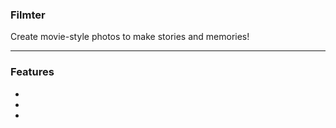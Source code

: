 ### Filmter

Create movie-style photos to make stories and memories!

----------

### Features
-
-
-




